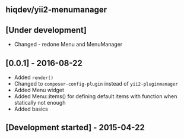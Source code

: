 hiqdev/yii2-menumanager
-----------------------

## [Under development]

- Changed - redone Menu and MenuManager

## [0.0.1] - 2016-08-22

- Added `render()`
- Changed to `composer-config-plugin` instead of `yii2-pluginmanager`
- Added Menu widget
- Added Menu::items() for defining default items with function when statically not enough
- Added basics

## [Development started] - 2015-04-22
